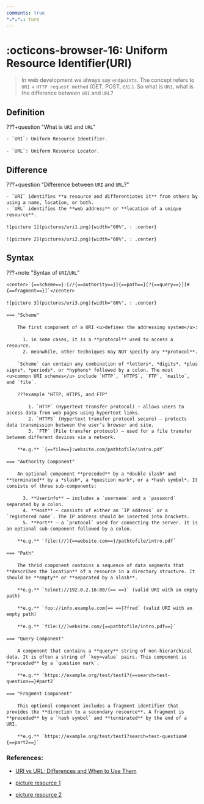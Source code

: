 ```yaml
---
comments: true
ᴴₒᴴₒᴴₒ: ture
---
```


# **:octicons-browser-16: Uniform Resource Identifier(URI)**

> In web development we always say `endpoints`. The concept refers to `URI` + `HTTP request method` (GET, POST, etc.). So what is `URI`, what is the difference between `URI` and `URL`?

## **Definition**

???+question "What is `URI` and `URL`"

    - `URI`: Uniform Resource Identifier.
    
    - `URL`: Uniform Resource Locator. 


## **Difference**

???+question "Difference between `URI` and `URL`?"

    - `URI` identifies **a resource and differentiates it** from others by using a name, location, or both. 
    - `URL` identifies the **web address** or **location of a unique resource**. 

    ![picture 1](pictures/uri1.png){width="60%", : .center}  
    
    ![picture 2](pictures/uri2.png){width="60%", : .center}  



## **Syntax**

???+note "Syntax of `URI`/`URL`"

    <center>`{==scheme==}:[//{==authority==}]{==path==}[?{==query==}][#{==fragment==}]`</center>

    ![picture 3](pictures/uri3.png){width="80%", : .center}  

    === "Scheme"

        The first component of a URI <u>defines the addressing system</u>: 

          1. in some cases, it is a **protocol** used to access a resource. 
          2. meanwhile, other techniques may NOT specify any **protocol**.

        `Scheme` can contain any combination of *letters*, *digits*, *plus signs*, *periods*, or *hyphens* followed by a colon. The most <u>common URI schemes</u> include `HTTP`, `HTTPS`, `FTP`, `mailto`, and `file`.  

        ???example "HTTP, HTTPS, and FTP"

            1. `HTTP` (Hypertext transfer protocol) – allows users to access data from web pages using hypertext links.
            2. `HTTPS` (Hypertext transfer protocol secure) – protects data transmission between the user’s browser and site.
            3. `FTP` (File transfer protocol) – used for a file transfer between different devices via a network.
    
        **e.g.** `{==file==}:website.com/pathtofile/intro.pdf`

    === "Authority Component"

        An optional component **preceded** by a *double slash* and **terminated** by a *slash*, a *question mark*, or a *hash symbol*. It consists of three sub-components:

          3. **Userinfo** – includes a `username` and a `password` separated by a colon.
          4. **Host** – consists of either an `IP address` or a `registered name`. The IP address should be inserted into brackets.
          5. **Port** – a `protocol` used for connecting the server. It is an optional sub-component followed by a colon.

        **e.g.** `file:(//){==website.com==}/pathtofile/intro.pdf`

    === "Path"

        The thrid component contains a sequence of data segments that **describes the location** of a resource in a directory structure. It should be **empty** or **separated by a slash**. 
        
        **e.g.** `telnet://192.0.2.16:80/{== ==}` (valid URI with an empty path)

        **e.g.** `foo://info.example.com{== ==}?fred` (valid URI with an empty path)

        **e.g.** `file:(//)website.com/{==pathtofile/intro.pdf==}`

    === "Query Component"

        A component that contains a **query** string of non-hierarchical data. It is often a string of `key=value` pairs. This component is **preceded** by a `question mark`. 
        
        **e.g.** `https://example.org/test/test1?{==search=test-question==}#part2`

    === "Fragment Component"

        This optional component includes a fragment identifier that provides the **direction to a secondary resource**. A fragment is **preceded** by a `hash symbol` and **terminated** by the end of a URI.

        **e.g.** `https://example.org/test/test1?search=test-question#{==part2==}`


### **References:**

- [URI vs URL: Differences and When to Use Them](https://www.hostinger.com/tutorials/uri-vs-url#:~:text=URI%20identifies%20a%20resource%20and,a%20domain%20name%20and%20port.)

- [picture resource 1](https://danielmiessler.com/images/uri-url-urn-hierarchy-miessler-2022.png)

- [picture resource 2](https://danielmiessler.com/images/uri-breakdown-2022-1024x135.png)